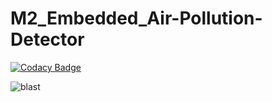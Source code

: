 # M2_Embedded_Air-Pollution-Detector

[![Codacy Badge](https://api.codacy.com/project/badge/Grade/ee59b3d1255c4c9d8b0a2c2a280b0c28)](https://app.codacy.com/gh/Saretha21/M2_Embedded_Air-Pollution-Detector?utm_source=github.com&utm_medium=referral&utm_content=Saretha21/M2_Embedded_Air-Pollution-Detector&utm_campaign=Badge_Grade_Settings)




![blast](https://user-images.githubusercontent.com/94306281/144435866-bf2355df-a626-4a82-9b1d-6379b5c0a42a.jpg)
